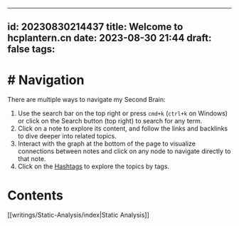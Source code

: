 
---
id: 20230830214437
title: Welcome to hcplantern.cn
date: 2023-08-30 21:44
draft: false
tags: 
---

# # Navigation

There are multiple ways to navigate my Second Brain:

1. Use the search bar on the top right or press `cmd+k` (`ctrl+k` on Windows) or click on the Search button (top right) to search for any term.
2. Click on a note to explore its content, and follow the links and backlinks to dive deeper into related topics.
3. Interact with the graph at the bottom of the page to visualize connections between notes and click on any node to navigate directly to that note.
4. Click on the [Hashtags](tags) to explore the topics by tags.

# Contents
[[writings/Static-Analysis/index|Static Analysis]]